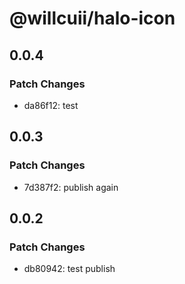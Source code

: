 # @willcuii/halo-icon

## 0.0.4

### Patch Changes

- da86f12: test

## 0.0.3

### Patch Changes

- 7d387f2: publish again

## 0.0.2

### Patch Changes

- db80942: test publish
